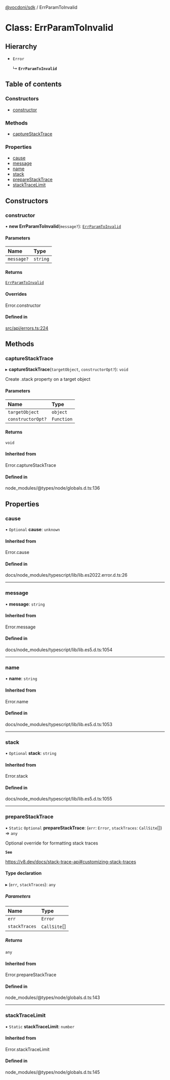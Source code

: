 [@vocdoni/sdk](/sdk) / ErrParamToInvalid

# Class: ErrParamToInvalid

## Hierarchy

- `Error`

  ↳ **`ErrParamToInvalid`**

## Table of contents

### Constructors

- [constructor](ErrParamToInvalid#constructor)

### Methods

- [captureStackTrace](ErrParamToInvalid#capturestacktrace)

### Properties

- [cause](ErrParamToInvalid#cause)
- [message](ErrParamToInvalid#message)
- [name](ErrParamToInvalid#name)
- [stack](ErrParamToInvalid#stack)
- [prepareStackTrace](ErrParamToInvalid#preparestacktrace)
- [stackTraceLimit](ErrParamToInvalid#stacktracelimit)

## Constructors

### constructor

• **new ErrParamToInvalid**(`message?`): [`ErrParamToInvalid`](ErrParamToInvalid)

#### Parameters

| Name | Type |
| :------ | :------ |
| `message?` | `string` |

#### Returns

[`ErrParamToInvalid`](ErrParamToInvalid)

#### Overrides

Error.constructor

#### Defined in

[src/api/errors.ts:224](https://github.com/vocdoni/vocdoni-sdk/blob/179c92b4cecfec787d968dc02b519f64ee15c5d3/src/api/errors.ts#L224)

## Methods

### captureStackTrace

▸ **captureStackTrace**(`targetObject`, `constructorOpt?`): `void`

Create .stack property on a target object

#### Parameters

| Name | Type |
| :------ | :------ |
| `targetObject` | `object` |
| `constructorOpt?` | `Function` |

#### Returns

`void`

#### Inherited from

Error.captureStackTrace

#### Defined in

node_modules/@types/node/globals.d.ts:136

## Properties

### cause

• `Optional` **cause**: `unknown`

#### Inherited from

Error.cause

#### Defined in

docs/node_modules/typescript/lib/lib.es2022.error.d.ts:26

___

### message

• **message**: `string`

#### Inherited from

Error.message

#### Defined in

docs/node_modules/typescript/lib/lib.es5.d.ts:1054

___

### name

• **name**: `string`

#### Inherited from

Error.name

#### Defined in

docs/node_modules/typescript/lib/lib.es5.d.ts:1053

___

### stack

• `Optional` **stack**: `string`

#### Inherited from

Error.stack

#### Defined in

docs/node_modules/typescript/lib/lib.es5.d.ts:1055

___

### prepareStackTrace

▪ `Static` `Optional` **prepareStackTrace**: (`err`: `Error`, `stackTraces`: `CallSite`[]) => `any`

Optional override for formatting stack traces

**`See`**

https://v8.dev/docs/stack-trace-api#customizing-stack-traces

#### Type declaration

▸ (`err`, `stackTraces`): `any`

##### Parameters

| Name | Type |
| :------ | :------ |
| `err` | `Error` |
| `stackTraces` | `CallSite`[] |

##### Returns

`any`

#### Inherited from

Error.prepareStackTrace

#### Defined in

node_modules/@types/node/globals.d.ts:143

___

### stackTraceLimit

▪ `Static` **stackTraceLimit**: `number`

#### Inherited from

Error.stackTraceLimit

#### Defined in

node_modules/@types/node/globals.d.ts:145
